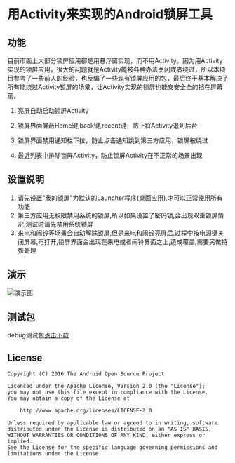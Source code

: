 # 用Activity来实现的Android锁屏工具

## 功能

目前市面上大部分锁屏应用都是用悬浮窗实现，而不用Activity。因为用Activity实现的锁屏应用，很大的问题就是Activity能被各种办法关闭或者绕过，所以本项目参考了一些前人的经验，也反编了一些现有锁屏应用的包，最后终于基本解决了所有能绕过Activity锁屏的场景，让Activity实现的锁屏也能安安全全的挡在屏幕前。

1. 亮屏自动启动锁屏Activity

2. 锁屏界面屏蔽Home键,back键,recent键，防止将Activity退到后台

3. 锁屏界面禁用通知栏下拉，防止点击通知跳到第三方应用，锁屏被绕过

4. 最近列表中排除锁屏Activity，防止锁屏Activity在不正常的场景出现

## 设置说明

1. 请先设置"我的锁屏"为默认的Launcher程序(桌面应用),才可以正常使用所有功能
2. 第三方应用无权限禁用系统的锁屏,所以如果设置了密码锁,会出现双重锁屏情况,测试时请先禁用系统锁屏
3. 来电和闹铃等场景会自动解除锁屏,但是来电和闹铃亮屏后,过程中按电源键关闭屏幕,再打开,锁屏界面会出现在来电或者闹铃界面之上,造成覆盖,需要另做特殊处理

## 演示

![演示图](http://www.lizhengxian.top/img/lock_activity.gif)

## 测试包

debug测试包[点击下载](http://www.lizhengxian.top/LockActivity/debug_apk/app-debug.apk)

## License

    Copyright (C) 2016 The Android Open Source Project

    Licensed under the Apache License, Version 2.0 (the "License");
    you may not use this file except in compliance with the License.
    You may obtain a copy of the License at

        http://www.apache.org/licenses/LICENSE-2.0

    Unless required by applicable law or agreed to in writing, software
    distributed under the License is distributed on an "AS IS" BASIS,
    WITHOUT WARRANTIES OR CONDITIONS OF ANY KIND, either express or implied.
    See the License for the specific language governing permissions and
    limitations under the License.
